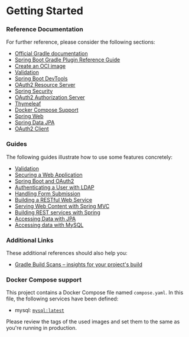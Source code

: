 # Getting Started

### Reference Documentation
For further reference, please consider the following sections:

* [Official Gradle documentation](https://docs.gradle.org)
* [Spring Boot Gradle Plugin Reference Guide](https://docs.spring.io/spring-boot/docs/3.2.0/gradle-plugin/reference/html/)
* [Create an OCI image](https://docs.spring.io/spring-boot/docs/3.2.0/gradle-plugin/reference/html/#build-image)
* [Validation](https://docs.spring.io/spring-boot/docs/3.2.0/reference/htmlsingle/index.html#io.validation)
* [Spring Boot DevTools](https://docs.spring.io/spring-boot/docs/3.2.0/reference/htmlsingle/index.html#using.devtools)
* [OAuth2 Resource Server](https://docs.spring.io/spring-boot/docs/3.2.0/reference/htmlsingle/index.html#web.security.oauth2.server)
* [Spring Security](https://docs.spring.io/spring-boot/docs/3.2.0/reference/htmlsingle/index.html#web.security)
* [OAuth2 Authorization Server](https://docs.spring.io/spring-boot/docs/3.2.0/reference/htmlsingle/index.html#web.security.oauth2.authorization-server)
* [Thymeleaf](https://docs.spring.io/spring-boot/docs/3.2.0/reference/htmlsingle/index.html#web.servlet.spring-mvc.template-engines)
* [Docker Compose Support](https://docs.spring.io/spring-boot/docs/3.2.0/reference/htmlsingle/index.html#features.docker-compose)
* [Spring Web](https://docs.spring.io/spring-boot/docs/3.2.0/reference/htmlsingle/index.html#web)
* [Spring Data JPA](https://docs.spring.io/spring-boot/docs/3.2.0/reference/htmlsingle/index.html#data.sql.jpa-and-spring-data)
* [OAuth2 Client](https://docs.spring.io/spring-boot/docs/3.2.0/reference/htmlsingle/index.html#web.security.oauth2.client)

### Guides
The following guides illustrate how to use some features concretely:

* [Validation](https://spring.io/guides/gs/validating-form-input/)
* [Securing a Web Application](https://spring.io/guides/gs/securing-web/)
* [Spring Boot and OAuth2](https://spring.io/guides/tutorials/spring-boot-oauth2/)
* [Authenticating a User with LDAP](https://spring.io/guides/gs/authenticating-ldap/)
* [Handling Form Submission](https://spring.io/guides/gs/handling-form-submission/)
* [Building a RESTful Web Service](https://spring.io/guides/gs/rest-service/)
* [Serving Web Content with Spring MVC](https://spring.io/guides/gs/serving-web-content/)
* [Building REST services with Spring](https://spring.io/guides/tutorials/rest/)
* [Accessing Data with JPA](https://spring.io/guides/gs/accessing-data-jpa/)
* [Accessing data with MySQL](https://spring.io/guides/gs/accessing-data-mysql/)

### Additional Links
These additional references should also help you:

* [Gradle Build Scans – insights for your project's build](https://scans.gradle.com#gradle)

### Docker Compose support
This project contains a Docker Compose file named `compose.yaml`.
In this file, the following services have been defined:

* mysql: [`mysql:latest`](https://hub.docker.com/_/mysql)

Please review the tags of the used images and set them to the same as you're running in production.

